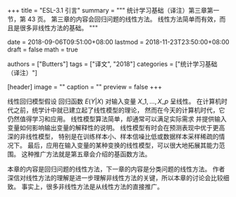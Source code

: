 +++
title = "ESL-3.1 引言"
summary = """
统计学习基础（译注）第三章第一节，第 43 页。
第三章的内容会回归问题的线性方法。
线性方法简单而有效，而且是很多非线性方法的基础。
"""

date = 2018-09-06T09:51:00+08:00
lastmod = 2018-11-23T23:50:00+08:00
draft = false
math = true

authors = ["Butters"]
tags = ["译文", "2018"]
categories = ["统计学习基础（译注）"]

[header]
image = ""
caption = ""
preview = false
+++

线性回归模型假设
回归函数 $E(Y|X)$ 对输入变量 $X\_1, \dots, X\_p$ 呈线性。
在计算机时代之前，统学计中就已建立起了线性模型的理论，
然而在今天的计算机时代，它仍然值得学习和应用。
线性模型算法简单，却通常可以满足实际需求
并提供输入变量如何影响输出变量的解释性的说明。
线性模型有时会在预测表现中优于更高深的非线性模型，
特别是在训练样本小、样本信噪比低或数据样本采样稀疏的情况下。
最后，应用在输入变量的某种变换的线性模型，可以很大地拓展其能力范围。
这种推广方法就是第五章会介绍的基函数方法。

本章的内容是回归问题的线性方法，下一章的内容是分类问题的线性方法。
作者深信对线性方法的理解是进一步理解非线性方法的关键，所以本章的讨论会比较细致。
事实上，很多非线性方法是从线性方法的直接推广。